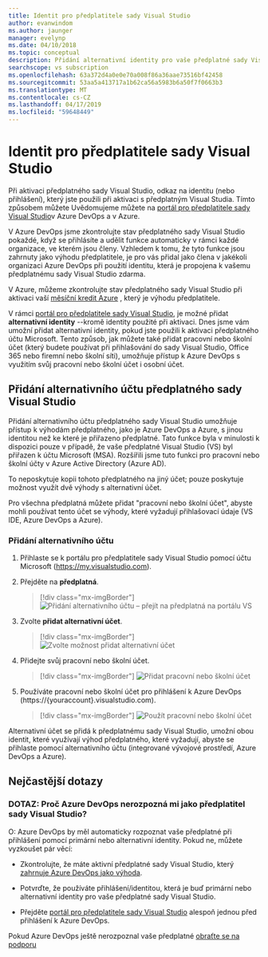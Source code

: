 ```yaml
---
title: Identit pro předplatitele sady Visual Studio
author: evanwindom
ms.author: jaunger
manager: evelynp
ms.date: 04/10/2018
ms.topic: conceptual
description: Přidání alternativní identity pro vaše předplatné sady Visual Studio a pro Azure DevOps a Azure
searchscope: vs subscription
ms.openlocfilehash: 63a372d4a0e0e70a008f86a36aae73516bf42458
ms.sourcegitcommit: 53aa5a413717a1b62ca56a5983b6a50f7f0663b3
ms.translationtype: MT
ms.contentlocale: cs-CZ
ms.lasthandoff: 04/17/2019
ms.locfileid: "59648449"
---
```

# <a name="identities-for-visual-studio-subscribers"></a>Identit pro předplatitele sady Visual Studio

Při aktivaci předplatného sady Visual Studio, odkaz na identitu (nebo přihlášení), který jste použili při aktivaci s předplatným Visual Studia. Tímto způsobem můžete Uvědomujeme můžete na [portál pro předplatitele sady Visual Studio](https://my.visualstudio.com?wt.mc_id=o~msft~docs)v Azure DevOps a v Azure.

V Azure DevOps jsme zkontrolujte stav předplatného sady Visual Studio pokaždé, když se přihlásíte a udělit funkce automaticky v rámci každé organizace, ve kterém jsou členy.
Vzhledem k tomu, že tyto funkce jsou zahrnuty jako výhodu předplatitele, je pro vás přidal jako člena v jakékoli organizaci Azure DevOps při použití identitu, která je propojena k vašemu předplatnému sady Visual Studio zdarma.

V Azure, můžeme zkontrolujte stav předplatného sady Visual Studio při aktivaci vaší [měsíční kredit Azure](https://azure.microsoft.com/pricing/member-offers/credit-for-visual-studio-subscribers/) , který je výhodu předplatitele.

V rámci [portál pro předplatitele sady Visual Studio](https://my.visualstudio.com?wt.mc_id=o~msft~docs), je možné přidat **alternativní identity** --kromě identity použité při aktivaci. Dnes jsme vám umožní přidat alternativní identity, pokud jste použili k aktivaci předplatného účtu Microsoft. Tento způsob, jak můžete také přidat pracovní nebo školní účet (který budete používat při přihlašování do sady Visual Studio, Office 365 nebo firemní nebo školní síti), umožňuje přístup k Azure DevOps s využitím svůj pracovní nebo školní účet i osobní účet.

## <a name="add-an-alternate-account-to-your-visual-studio-subscription"></a>Přidání alternativního účtu předplatného sady Visual Studio

Přidání alternativního účtu předplatného sady Visual Studio umožňuje přístup k výhodám předplatného, jako je Azure DevOps a Azure, s jinou identitou než ke které je přiřazeno předplatné. Tato funkce byla v minulosti k dispozici pouze v případě, že vaše předplatné Visual Studio (VS) byl přiřazen k účtu Microsoft (MSA). Rozšířili jsme tuto funkci pro pracovní nebo školní účty v Azure Active Directory (Azure AD).

To neposkytuje kopii tohoto předplatného na jiný účet; pouze poskytuje možnost využít dvě výhody s alternativní účet.

Pro všechna předplatná můžete přidat "pracovní nebo školní účet", abyste mohli používat tento účet se výhody, které vyžadují přihlašovací údaje (VS IDE, Azure DevOps a Azure).

### <a name="add-the-alternate-account"></a>Přidání alternativního účtu

1. Přihlaste se k portálu pro předplatitele sady Visual Studio pomocí účtu Microsoft (https://my.visualstudio.com).

2. Přejděte na **předplatná**.

    > [!div class="mx-imgBorder"]
    > ![Přidání alternativního účtu – přejít na předplatná na portálu VS](_img/vs-alternate-identity/my-vs-subscriptions.png)

3. Zvolte **přidat alternativní účet**.
    > [!div class="mx-imgBorder"]
    > ![Zvolte možnost přidat alternativní účet ](_img/vs-alternate-identity/choose-add-alternate-account.png)

4. Přidejte svůj pracovní nebo školní účet.
    > [!div class="mx-imgBorder"]
    > ![Přidat pracovní nebo školní účet](_img/vs-alternate-identity/enter-alternate-account-my-visual-studio-com-portal.png)

5. Používáte pracovní nebo školní účet pro přihlášení k Azure DevOps (https://{youraccount}.visualstudio.com).
    > [!div class="mx-imgBorder"]
    > ![Použít pracovní nebo školní účet](_img/vs-alternate-identity/sign-in-with-alternate-account.png)

Alternativní účet se přidá k předplatnému sady Visual Studio, umožní obou identit, které využívají výhod předplatného, které vyžadují, abyste se přihlaste pomocí alternativního účtu (integrované vývojové prostředí, Azure DevOps a Azure).

## <a name="faq"></a>Nejčastější dotazy

### <a name="q--why-doesnt-azure-devops-recognize-me-as-a-visual-studio-subscriber"></a>DOTAZ:  Proč Azure DevOps nerozpozná mi jako předplatitel sady Visual Studio?

O: Azure DevOps by měl automaticky rozpoznat vaše předplatné při přihlášení pomocí primární nebo alternativní identity. Pokud ne, můžete vyzkoušet pár věcí:

* Zkontrolujte, že máte aktivní předplatné sady Visual Studio, který [zahrnuje Azure DevOps jako výhoda](vs-azure-devops.md).

* Potvrďte, že používáte přihlášení/identitou, která je buď primární nebo alternativní identity pro vaše předplatné sady Visual Studio.

* Přejděte [portál pro předplatitele sady Visual Studio](https://my.visualstudio.com?wt.mc_id=o~msft~docs) alespoň jednou před přihlášení k Azure DevOps.

Pokud Azure DevOps ještě nerozpoznal vaše předplatné [obraťte se na podporu](https://visualstudio.microsoft.com/team-services/support/)
